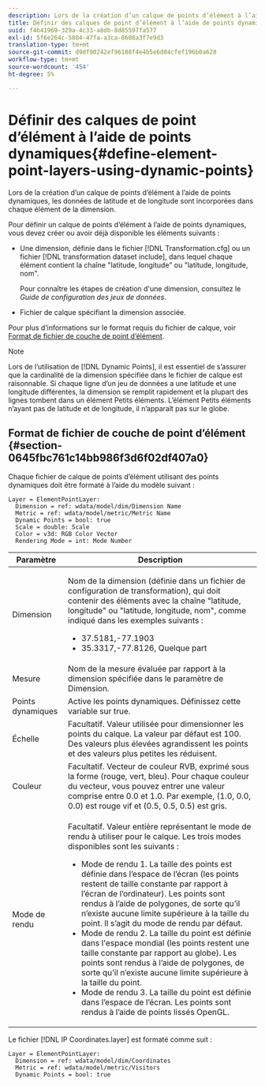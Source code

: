 ```yaml
---
description: Lors de la création d’un calque de points d’élément à l’aide de points dynamiques, les données de latitude et de longitude sont incorporées dans chaque élément de la dimension.
title: Définir des calques de point d’élément à l’aide de points dynamiques
uuid: f4b41969-329a-4c33-a8db-8d85597fa577
exl-id: 5f6e264c-5804-47fa-a3ca-8608a3f7e9d3
translation-type: tm+mt
source-git-commit: d9df90242ef96188f4e4b5e6d04cfef196b0a628
workflow-type: tm+mt
source-wordcount: '454'
ht-degree: 5%

---
```


# Définir des calques de point d’élément à l’aide de points dynamiques{#define-element-point-layers-using-dynamic-points}

Lors de la création d’un calque de points d’élément à l’aide de points dynamiques, les données de latitude et de longitude sont incorporées dans chaque élément de la dimension.

Pour définir un calque de points d’élément à l’aide de points dynamiques, vous devez créer ou avoir déjà disponible les éléments suivants :

* Une dimension, définie dans le fichier [!DNL Transformation.cfg] ou un fichier [!DNL transformation dataset include], dans lequel chaque élément contient la chaîne &quot;latitude, longitude&quot; ou &quot;latitude, longitude, nom&quot;.

   Pour connaître les étapes de création d&#39;une dimension, consultez le *Guide de configuration des jeux de données*.

* Fichier de calque spécifiant la dimension associée.

Pour plus d’informations sur le format requis du fichier de calque, voir [Format de fichier de couche de point d’élément](../../../../home/c-get-started/c-im-layers/c-elmt-pt-layers/c-elmt-pt-dyn-pts.md#section-0645fbc761c14bb986f3d6f02df407a0).

>[!NOTE]
>
>Lors de l’utilisation de [!DNL Dynamic Points], il est essentiel de s’assurer que la cardinalité de la dimension spécifiée dans le fichier de calque est raisonnable. Si chaque ligne d’un jeu de données a une latitude et une longitude différentes, la dimension se remplit rapidement et la plupart des lignes tombent dans un élément Petits éléments. L’élément Petits éléments n’ayant pas de latitude et de longitude, il n’apparaît pas sur le globe.

## Format de fichier de couche de point d’élément {#section-0645fbc761c14bb986f3d6f02df407a0}

Chaque fichier de calque de points d’élément utilisant des points dynamiques doit être formaté à l’aide du modèle suivant :

```
Layer = ElementPointLayer:
  Dimension = ref: wdata/model/dim/Dimension Name
  Metric = ref: wdata/model/metric/Metric Name
  Dynamic Points = bool: true
  Scale = double: Scale
  Color = v3d: RGB Color Vector
  Rendering Mode = int: Mode Number
```

<table id="table_8756BDCC49F447C0855BA64BC0078A0C"> 
 <thead> 
  <tr> 
   <th colname="col1" class="entry"> Paramètre </th> 
   <th colname="col2" class="entry"> Description </th> 
  </tr> 
 </thead>
 <tbody> 
  <tr> 
   <td colname="col1"> Dimension </td> 
   <td colname="col2"> <p>Nom de la dimension (définie dans un fichier de configuration de transformation), qui doit contenir des éléments avec la chaîne "latitude, longitude" ou "latitude, longitude, nom", comme indiqué dans les exemples suivants : 
     <ul id="ul_CC12F05459C640F5AB3C295932B04F83"> 
      <li id="li_9023CFA04A0F407E9DF0E1A4D71BB18C">37.5181,-77.1903 </li> 
      <li id="li_F002AB3AB98049A4AF1588B51167C7FA">35.3317,-77.8126, Quelque part </li> 
     </ul> </p> </td> 
  </tr> 
  <tr> 
   <td colname="col1"> Mesure </td> 
   <td colname="col2"> Nom de la mesure évaluée par rapport à la dimension spécifiée dans le paramètre de Dimension. </td> 
  </tr> 
  <tr> 
   <td colname="col1"> Points dynamiques </td> 
   <td colname="col2"> Active les points dynamiques. Définissez cette variable sur true. </td> 
  </tr> 
  <tr> 
   <td colname="col1"> Échelle </td> 
   <td colname="col2"> Facultatif. Valeur utilisée pour dimensionner les points du calque. La valeur par défaut est 100. Des valeurs plus élevées agrandissent les points et des valeurs plus petites les réduisent. </td> 
  </tr> 
  <tr> 
   <td colname="col1"> Couleur </td> 
   <td colname="col2"> Facultatif. Vecteur de couleur RVB, exprimé sous la forme (rouge, vert, bleu). Pour chaque couleur du vecteur, vous pouvez entrer une valeur comprise entre 0.0 et 1.0. Par exemple, (1.0, 0.0, 0.0) est rouge vif et (0.5, 0.5, 0.5) est gris. </td> 
  </tr> 
  <tr> 
   <td colname="col1"> Mode de rendu </td> 
   <td colname="col2"> <p>Facultatif. Valeur entière représentant le mode de rendu à utiliser pour le calque. Les trois modes disponibles sont les suivants : 
     <ul id="ul_C7A74B9B085741C8B7116E4F110DF830"> 
      <li id="li_75CC2BE35C594B6895F743A1967A2E07">Mode de rendu 1. La taille des points est définie dans l’espace de l’écran (les points restent de taille constante par rapport à l’écran de l’ordinateur). Les points sont rendus à l’aide de polygones, de sorte qu’il n’existe aucune limite supérieure à la taille du point. Il s’agit du mode de rendu par défaut. </li> 
      <li id="li_5B19C5B0F59548E28DCE7F7CD319E210">Mode de rendu 2. La taille du point est définie dans l'espace mondial (les points restent une taille constante par rapport au globe). Les points sont rendus à l’aide de polygones, de sorte qu’il n’existe aucune limite supérieure à la taille du point. </li> 
      <li id="li_DF0C9AEFE82642C9BD5AEA79770D2896">Mode de rendu 3. La taille du point est définie dans l’espace de l’écran. Les points sont rendus à l’aide de points lissés OpenGL. </li> 
     </ul> </p> </td> 
  </tr> 
 </tbody> 
</table>

Le fichier [!DNL IP Coordinates.layer] est formaté comme suit :

```
Layer = ElementPointLayer:
  Dimension = ref: wdata/model/dim/Coordinates
  Metric = ref: wdata/model/metric/Visitors
  Dynamic Points = bool: true
```
